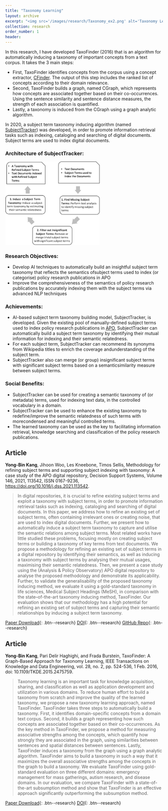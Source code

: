 ```yaml
---
title: "Taxonomy Learning"
layout: archive
excerpt: "<img src='/images/research/Taxonomy_ex2.png' alt='Taxonomy Learning'>"
collection: research
order_number: 1
header: 
---
```


In this research, I have developed TaxoFinder (2016) that is an algorithm for automatically inducing a taxonomy of important concepts from a text corpus. It takes the 3 main steps:
- First, TaxoFinder identifies concepts from the corpus using a concept extractor, [CFinder](/publication/CFinder_2014). The output of this step includes the ranked list of concepts according to their domain relevance. 
- Second, TaxoFinder builds a graph, named CGraph, which represents how concepts are associated together based on their co-occurrences. Using the sentence similarity and sentence distance measures, the strength of each association is quantified. 
- Lastly, a taxonomy is induced from the CGraph using a graph analytic algorithm. 

In 2020, a subject term taxonomy inducing algorithm (named [SubjectTracker](https://github.com/Yongbinkang/SubjectTracker)) was developed, in order to promote information retrieval tasks such as indexing, cataloging and searching of digital documents. Subject terms are used to index digital documents.

<style>
img {
  max-width: 60%;
  height: auto;
}
</style>


### Architecture of SubjectTracker: 
![](/images/research/subject_tracker.png)

### Research Objectives:
 - Develop AI techniques to automatically build an insightful subject term taxonomy that reflects the semantics ofsubject terms used to index (or categorise) policy research publications in APO
 - Improve the comprehensiveness of the semantics of policy research publications by accurately indexing them with the subject terms via advanced NLP techniques

### Achievements:
 - AI-based subject term taxonomy building model, SubjectTracker, is developed. Given the existing pool of manually-defined subject terms used to index policy research publications in [APO](https://apo.org.au/), SubjectTracker can automatically build a subject term taxonomy by identifying their mutual information for indexing and
 their semantic relatedness.
 - For each subject term, SubjectTracker can recommend its synonyms from Wikipedia titles to enrich the coverage andunderstanding of the subject term.
 - SubjectTracker also can merge (or group) insignificant subject terms with significant subject terms based on a semanticsimilarity measure between subject terms.

### Social Benefits:
 - SubjectTracker can be used for creating a semantic taxonomy of (or metadata) terms, used for indexing text data, in the controlled vocabulary in a domain. 
- SubjectTracker can be used to enhance the existing taxonomy to redefine/improve the semantic relatedness of such terms with morecondensed and meaningful controlled terms. 
 - The learned taxonomy can be used as the key to facilitating information retrieval, knowledge searching and classification of the policy research publications.

## Article
<b>Yong-Bin Kang</b>, Jihoon Woo, Les Kneebone, Timos Sellis, Methodology for refining subject terms and supporting subject indexing with taxonomy: A case study of the APO digital repository, Decision Support Systems, Volume 146, 2021, 113542, ISSN 0167-9236, https://doi.org/10.1016/j.dss.2021.113542.

> In digital repositories, it is crucial to refine existing subject terms and exploit a taxonomy with subject terms, in order to promote information retrieval tasks such as indexing, cataloging and searching of digital documents.
In this paper, we address how to refine an existing set of subject terms, often containing irrelevant ones or creating noise, that are used to index digital documents. Further, we present how to automatically induce a subject term taxonomy to capture and utilise the semantic relations among subject terms. Most related works have little studied these problems, focusing mostly on creating subject terms or building a taxonomy of key terms from text documents. 
We propose a methodology for refining an existing set of subject terms in a  digital repository by identifying their semantics, as well as inducing a taxonomy with subject terms by analysing their mutual usages, maximising their semantic relatedness. Then, we present a case study using the (Analysis \& Policy Observatory) APO digital repository to analyse the proposed methodology and demonstrate its applicability. 
Further, to validate the generalisability of the proposed taxonomy inducing method, we evaluate it using a gold-standard taxonomy in life sciences, Medical Subject Headings (MeSH), in comparison with the state–of-the-art taxonomy inducing method, TaxoFinder. Our evaluation shows that our methodology has a high potential for refining an existing set of subject terms and capturing their semantic relationships by inducing a subject term taxonomy.

[Paper Download](/files/research/subject_taxonomy_dss_2021.pdf){: .btn--research} [DOI](https://doi.org/10.1016/j.dss.2021.113542){: .btn--research} [GitHub Repo](https://github.com/Yongbinkang/SubjectTracker){: .btn--research}

## Article
<b>Yong-Bin Kang</b>, Pari Delir Haghighi, and Frada Burstein, TaxoFinder: A Graph-Based Approach for Taxonomy Learning, IEEE Transactions on Knowledge and Data Engineering, vol. 28, no. 2, pp. 524-536, 1 Feb. 2016, doi: 10.1109/TKDE.2015.2475759.

> Taxonomy learning is an important task for knowledge acquisition, sharing, and classification as well as application development and utilization in various domains. To reduce human effort to build a taxonomy from scratch and improve the quality of the learned taxonomy, we propose a new taxonomy learning approach, named TaxoFinder. TaxoFinder takes three steps to automatically build a taxonomy. First, it identifies domain-specific concepts from a domain text corpus. Second, it builds a graph representing how such concepts are associated together based on their co-occurrences. As the key method in TaxoFinder, we propose a method for measuring associative strengths among the concepts, which quantify how strongly they are associated in the graph, using similarities between sentences and spatial distances between sentences. Lastly, TaxoFinder induces a taxonomy from the graph using a graph analytic algorithm. TaxoFinder aims to build a taxonomy in such a way that it maximizes the overall associative strengths among the concepts in the graph to build a taxonomy. We evaluate TaxoFinder using gold-standard evaluation on three different domains: emergency management for mass gatherings, autism research, and disease domains. In our evaluation, we compare TaxoFinder with a state-of-the-art subsumption method and show that TaxoFinder is an effective approach significantly outperforming the subsumption method.

[Paper Download](/files/research/taxofinder.pdf){: .btn--research} [DOI](https://ieeexplore.ieee.org/abstract/document/7236916){: .btn--research} 
